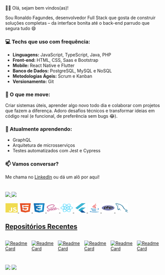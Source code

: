 ## 
  🙋‍♂️ Olá, sejam bem vindos(as)! 

  Sou Ronaldo Fagundes, desenvolvedor Full Stack que gosta de construir soluções completas – da interface bonita até o back-end parrudo que segura tudo 😄

### 💻 Techs que uso com frequência:
  - **Linguagens:** JavaScript, TypeScript, Java, PHP
  - **Front-end:** HTML, CSS, Saas e Bootstrap
  - **Mobile:** React Native e Flutter 
  - **Banco de Dados:** PostgreSQL, MySQL e NoSQL
  - **Metodologias Ágeis:** Scrum e Kanban
  - **Versionamento:** Git
 
### 🚀 O que me move:
 Criar sistemas úteis, aprender algo novo todo dia e colaborar com projetos que fazem a diferença. 
 Adoro desafios técnicos e transformar ideias em código real (e funcional, de preferência sem bugs 😂).

### 🌱 Atualmente aprendendo:
- GraphQL
- Arquitetura de microsserviços
- Testes automatizados com Jest e Cypress

### 📫 Vamos conversar?
Me chama no [LinkedIn](https://www.linkedin.com/in/ronaldofagundes) ou dá um alô por aqui!


     
  #
  


<div>
 <a href="https://github.com/RonaldoFagundes">
  <img height="180em" src="https://github-readme-stats.vercel.app/api?username=RonaldoFagundes&show_icons=true&theme=dracula&include_all_commits=true&count_private=true"/>  
  <img height="180em" src="https://github-readme-stats.vercel.app/api/top-langs/?username=RonaldoFagundes&layout=compact&langs_count=16&theme=dracula"/>        
</div> 

<div style="display:inline_block"><br>
  <img align"center" height="30" width="40" src="https://raw.githubusercontent.com/devicons/devicon/master/icons/javascript/javascript-plain.svg" alt="RF-Js">  
  <img align"center" height="30" width="40" src="https://raw.githubusercontent.com/devicons/devicon/master/icons/html5/html5-original.svg" alt="RF-HTML">
  <img align"center" height="30" width="40" src="https://raw.githubusercontent.com/devicons/devicon/master/icons/css3/css3-original.svg" alt="RF-CSS">
   <img align"center" height="30" width="40" src="https://raw.githubusercontent.com/devicons/devicon/master/icons/sass/sass-original.svg" alt="RF-Mysql"> 
  <img align"center" height="30" width="40" src="https://raw.githubusercontent.com/devicons/devicon/master/icons/react/react-original.svg" alt="RF-React">
  <img align"center" height="30" width="40" src="https://raw.githubusercontent.com/devicons/devicon/master/icons/flutter/flutter-original.svg" alt="RF-Flutter">
  <img align"center" height="30" width="40" src="https://raw.githubusercontent.com/devicons/devicon/master/icons/java/java-original.svg" alt="RF-Java">
  <img align"center" height="30" width="40" src="https://raw.githubusercontent.com/devicons/devicon/master/icons/php/php-original.svg" alt="RF-php">  
  <img align"center" height="30" width="40" src="https://raw.githubusercontent.com/devicons/devicon/master/icons/mysql/mysql-original.svg" alt="RF-Mysql"> 
</div>

## Repositórios Recentes
 
 <div style="display:flex; justify-content: space-evenly;">
 

 
  [![Readme Card](https://github-readme-stats.vercel.app/api/pin/?username=RonaldoFagundes&repo=webPortfolio&theme=dracula)](https://github.com/RonaldoFagundes/webPortfolio) 
  
  [![Readme Card](https://github-readme-stats.vercel.app/api/pin/?username=RonaldoFagundes&repo=reactAppBanc&theme=dracula)](https://github.com/RonaldoFagundes/reactAppBanc) 
 
  [![Readme Card](https://github-readme-stats.vercel.app/api/pin/?username=RonaldoFagundes&repo=reactAppBistro&theme=dracula)](https://github.com/RonaldoFagundes/reactAppBistro)
 
  [![Readme Card](https://github-readme-stats.vercel.app/api/pin/?username=RonaldoFagundes&repo=webBistro&theme=dracula)](https://github.com/RonaldoFagundes/webBistro) 
  
  [![Readme Card](https://github-readme-stats.vercel.app/api/pin/?username=RonaldoFagundes&repo=phpWebBanc&theme=dracula)](https://github.com/RonaldoFagundes/phpWebBanc)   
 
  [![Readme Card](https://github-readme-stats.vercel.app/api/pin/?username=RonaldoFagundes&repo=javaWebBanc&theme=dracula)](https://github.com/RonaldoFagundes/javaWebBanc)  
     
 </div>    
     
   
  
  ##
  <div>
     <a href="https://www.linkedin.com/in/ronaldofagundes" target="_blank"><img src="https://img.shields.io/badge/-LinkedIn-%23007785?style=for-the-badge&logo=linkedin&logoColor=white" target="_blank"></a>
      <a href="mailto:ronaldofagundes" target="_blank"><img src="https://img.shields.io/badge/Gmail-D14836?style=for-the-badge&logo=gmail&logoColor=white" target="_blank"></a> 
  </div>  








<!--
**RonaldoFagundes/RonaldoFagundes** is a ✨ _special_ ✨ repository because its `README.md` (this file) appears on your GitHub profile.

Here are some ideas to get you started:

- 🔭 I’m currently working on ...
- 🌱 I’m currently learning ...
- 👯 I’m looking to collaborate on ...
- 🤔 I’m looking for help with ...
- 💬 Ask me about ...
- 📫 How to reach me: ...
- 😄 Pronouns: ...
- ⚡ Fun fact: ...
- 🖥️ 
-->
